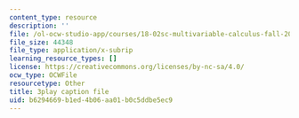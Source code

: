```yaml
---
content_type: resource
description: ''
file: /ol-ocw-studio-app/courses/18-02sc-multivariable-calculus-fall-2010/57jzPlxf4fk_captions.vtt
file_size: 44348
file_type: application/x-subrip
learning_resource_types: []
license: https://creativecommons.org/licenses/by-nc-sa/4.0/
ocw_type: OCWFile
resourcetype: Other
title: 3play caption file
uid: b6294669-b1ed-4b06-aa01-b0c5ddbe5ec9
---
```

